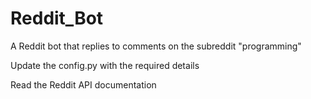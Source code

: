 # Reddit_Bot

A Reddit bot that replies to comments on the subreddit "programming"

Update the config.py with the required details

Read the Reddit API documentation

